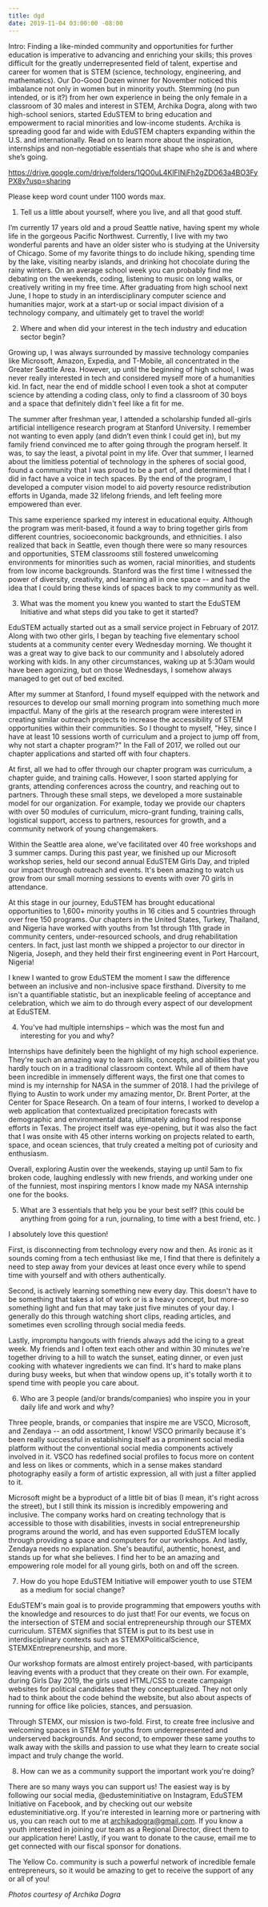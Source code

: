 ```yaml
---
title: dgd
date: 2019-11-04 03:00:00 -08:00
---
```


Intro:
Finding a like-minded community and opportunities for further education is imperative to advancing and enriching your skills; this proves difficult for the greatly underrepresented field of talent, expertise and career for women that is STEM (science, technology, engineering, and mathematics). Our Do-Good Dozen winner for November noticed this imbalance not only in women but in minority youth. Stemming (no pun intended, or is it?) from her own experience in being the only female in a classroom of 30 males and interest in STEM, Archika Dogra, along with two high-school seniors, started EduSTEM to bring education and empowerment to racial minorities and low-income students. Archika is spreading good far and wide with EduSTEM chapters expanding within the U.S. and internationally. Read on to learn more about the inspiration, internships and non-negotiable essentials that shape who she is and where she’s going. 
 
https://drive.google.com/drive/folders/1QO0uL4KlFINjFh2gZDO63a4BO3FyPX8v?usp=sharing
 
Please keep word count under 1100 words max.
1. Tell us a little about yourself, where you live, and all that good stuff.
 
I’m currently 17 years old and a proud Seattle native, having spent my whole life in the gorgeous Pacific Northwest. Currently, I live with my two wonderful parents and have an older sister who is studying at the University of Chicago. Some of my favorite things to do include hiking, spending time by the lake, visiting nearby islands, and drinking hot chocolate during the rainy winters. On an average school week you can probably find me debating on the weekends, coding, listening to music on long walks, or creatively writing in my free time. After graduating from high school next June, I hope to study in an interdisciplinary computer science and humanities major, work at a start-up or social impact division of a technology company, and ultimately get to travel the world!
 
2. Where and when did your interest in the tech industry and education sector begin?
 
 Growing up, I was always surrounded by massive technology companies like Microsoft, Amazon, Expedia, and T-Mobile, all concentrated in the Greater Seattle Area. However, up until the beginning of high school, I was never really interested in tech and considered myself more of a humanities kid. In fact, near the end of middle school I even took a shot at computer science by attending a coding class, only to find a classroom of 30 boys and a space that definitely didn't feel like a fit for me.
 
The summer after freshman year, I attended a scholarship funded all-girls artificial intelligence research program at Stanford University. I remember not wanting to even apply (and didn’t even think I could get in), but my family friend convinced me to after going through the program herself. It was, to say the least, a pivotal point in my life. Over that summer, I learned about the limitless  potential of technology in the spheres of social good, found a community that I was proud to be a part of, and determined that I did in fact have a voice in tech spaces. By the end of the program, I developed a computer vision model to aid poverty resource redistribution efforts in Uganda, made 32 lifelong friends, and left feeling more empowered than ever.
 
This same experience sparked my interest in educational equity. Although the program was merit-based, it found a way to bring together girls from different countries, socioeconomic backgrounds, and ethnicities. I also realized that back in Seattle, even though there were so many resources and opportunities, STEM classrooms still fostered unwelcoming environments for minorities such as women, racial minorities, and students from low income backgrounds. Stanford was the first time I witnessed the power of diversity, creativity, and learning all in one space -- and had the idea that I could bring these kinds of spaces back to my community as well.
 
3. What was the moment you knew you wanted to start the EduSTEM Initiative and what steps did you take to get it started?
 
EduSTEM actually started out as a small service project in February of 2017. Along with two other girls, I began by teaching five elementary school students at a community center every Wednesday morning. We thought it was a great way to give back to our community and I absolutely adored working with kids. In any other circumstances, waking up at 5:30am would have been agonizing, but on those Wednesdays, I somehow always managed to get out of bed excited.
 
After my summer at Stanford, I found myself equipped with the network and resources to develop our small morning program into something much more impactful. Many of the girls at the research program were interested in creating similar outreach projects to increase the accessibility of STEM opportunities within their communities. So I thought to myself, "Hey, since I have at least 10 sessions worth of curriculum and a project to jump off from, why not start a chapter program?" In the Fall of 2017, we rolled out our chapter applications and started off with four chapters.
 
At first, all we had to offer through our chapter program was curriculum, a chapter guide, and training calls. However, I soon started applying for grants, attending conferences across the country, and reaching out to partners. Through these small steps, we developed a more sustainable model for our organization. For example, today we provide our chapters with over 50 modules of curriculum, micro-grant funding, training calls, logistical support, access to partners, resources for growth, and a community network of young changemakers.
 
Within the Seattle area alone, we've facilitated over 40 free workshops and 3 summer camps. During this past year, we finished up our Microsoft workshop series, held our second annual EduSTEM Girls Day, and tripled our impact through outreach and events. It's been amazing to watch us grow from our small morning sessions to events with over 70 girls in attendance.
 
At this stage in our journey, EduSTEM has brought educational opportunities to 1,600+ minority youths in 16 cities and 5 countries through over free 150 programs. Our chapters in the United States, Turkey, Thailand, and Nigeria have worked with youths from 1st through 11th grade in community centers, under-resourced schools, and drug rehabilitation centers. In fact, just last month we shipped a projector to our director in Nigeria, Joseph, and they held their first engineering event in Port Harcourt, Nigeria!
 
I knew I wanted to grow EduSTEM the moment I saw the difference between an inclusive and non-inclusive space firsthand. Diversity to me isn't a quantifiable statistic, but an inexplicable feeling of acceptance and celebration, which we aim to do through every aspect of our development at EduSTEM.
 
 
4. You've had multiple internships – which was the most fun and interesting for you and why?
 
Internships have definitely been the highlight of my high school experience. They're such an amazing way to learn skills, concepts, and abilities that you hardly touch on in a traditional classroom context. While all of them have been incredible in immensely different ways, the first one that comes to mind is my internship for NASA in the summer of 2018. I had the privilege of flying to Austin to work under my amazing mentor, Dr. Brent Porter, at the Center for Space Research. On a team of four interns, I worked to develop a web application that contextualized precipitation forecasts with demographic and environmental data, ultimately aiding flood response efforts in Texas. The project itself was eye-opening, but it was also the fact that I was onsite with 45 other interns working on projects related to earth, space, and ocean sciences, that truly created a melting pot of curiosity and enthusiasm.
 
Overall, exploring Austin over the weekends, staying up until 5am to fix broken code, laughing endlessly with new friends, and working under one of the funniest, most inspiring mentors I know made my NASA internship one for the books.
 
5. What are 3 essentials that help you be your best self? (this could be anything from going for a run, journaling, to time with a best friend, etc. )
 
I absolutely love this question!
 
First, is disconnecting from technology every now and then. As ironic as it sounds coming from a tech enthusiast like me, I find that there is definitely a need to step away from your devices at least once every while to spend time with yourself and with others authentically.
 
Second, is actively learning something new every day. This doesn't have to be something that takes a lot of work or is a heavy concept, but more-so something light and fun that may take just five minutes of your day. I generally do this through watching short clips, reading articles, and sometimes even scrolling through social media feeds.
 
Lastly, impromptu hangouts with friends always add the icing to a great week. My friends and I often text each other and within 30 minutes we're together driving to a hill to watch the sunset, eating dinner, or even just cooking with whatever ingredients we can find. It's hard to make plans during busy weeks, but when that window opens up, it's totally worth it to spend time with people you care about.
 
6. Who are 3 people (and/or brands/companies) who inspire you in your daily life and work and why?
 
Three people, brands, or companies that inspire me are VSCO, Microsoft, and Zendaya -- an odd assortment, I know! VSCO primarily because it's been really successful in establishing itself as a prominent social media platform without the conventional social media components actively involved in it. VSCO has redefined social profiles to focus more on content and less on likes or comments, which in a sense makes standard photography easily a form of artistic expression, all with just a filter applied to it.
 
Microsoft might be a byproduct of a little bit of bias (I mean, it's right across the street), but I still think its mission is incredibly empowering and inclusive. The company works hard on creating technology that is accessible to those with disabilities, invests in social entrepreneurship programs around the world, and has even supported EduSTEM locally through providing a space and computers for our workshops. 
And lastly, Zendaya needs no explanation. She's beautiful, authentic, honest, and stands up for what she believes. I find her to be an amazing and empowering role model for all young girls, both on and off the screen.
 
7. How do you hope EduSTEM Initiative will empower youth to use STEM as a medium for social change?
 
EduSTEM's main goal is to provide programming that empowers youths with the knowledge and resources to do just that! For our events, we focus on the intersection of STEM and social entrepreneurship through our STEMX curriculum. STEMX signifies that STEM is put to its best use in interdisciplinary contexts such as STEMXPoliticalScience, STEMXEntrepreneurship, and more.
 
Our workshop formats are almost entirely project-based, with participants leaving events with a product that they create on their own. For example, during Girls Day 2019, the girls used HTML/CSS to create campaign websites for political candidates that they conceptualized. They not only had to think about the code behind the website, but also about aspects of running for office like policies, stances, and persuasion.
 
Through STEMX, our mission is two-fold. First, to create free inclusive and welcoming spaces in STEM for youths from underrepresented and underserved backgrounds. And second, to empower these same youths to walk away with the skills and passion to use what they learn to create social impact and truly change the world. 
 
8. How can we as a community support the important work you're doing?
 
There are so many ways you can support us! The easiest way is by following our social media, @edusteminitiative on Instagram, EduSTEM Initiative on Facebook, and by checking out our website edusteminitiative.org. If you're interested in learning more or partnering with us, you can reach out to me at archikadogra@gmail.com. If you know a youth interested in joining our team as a Regional Director, direct them to our application here! Lastly, if you want to donate to the cause, email me to get connected with our fiscal sponsor for donations.
 
The Yellow Co. community is such a powerful network of incredible female entrepreneurs, so it would be amazing to get to receive the support of any or all of you!
 
_Photos courtesy of Archika Dogra_